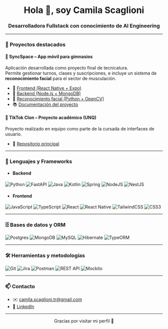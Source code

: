 <h1 align="center">Hola 👋, soy Camila Scaglioni</h1>
<h3 align="center">Desarrolladora Fullstack con conocimiento de AI Engineering</h3>

---


### 🚀 Proyectos destacados

#### 🔹 SyncSpace – App móvil para gimnasios

Aplicación desarrollada como proyecto final de tecnicatura.  
Permite gestionar turnos, clases y suscripciones, e incluye un sistema de **reconocimiento facial** para el sector de musculación.

- 📱 [Frontend (React Native + Expo)](https://github.com/ariel1105/TIP_GYM_Frontend)
- 🧠 [Backend (Node.js + MongoDB)](https://github.com/ariel1105/TIP_GYM_Backend)
- 🤖 [Reconocimiento facial (Python + OpenCV)](https://github.com/scamipia/login-facial-tip)
- 📚 [Documentación del proyecto](https://github.com/ariel1105/TIP_GYM_Documentacion)

#### 🔹 TikTok Clon – Proyecto académico (UNQ)

Proyecto realizado en equipo como parte de la cursada de interfaces de usuario.

- 🎥 [Repositorio principal](https://github.com/unq-ui/2024s1-Grupo06)

---

### 🧰 Lenguajes y Frameworks

  - #### Backend
  ![Python](https://img.shields.io/badge/python-3670A0?style=for-the-badge&logo=python&logoColor=ffdd54)
  ![FastAPI](https://img.shields.io/badge/fastapi-009688?style=for-the-badge&logo=fastapi&logoColor=white)
  ![Java](https://img.shields.io/badge/java-%23ED8B00.svg?style=for-the-badge&logo=openjdk&logoColor=white)
  ![Kotlin](https://img.shields.io/badge/kotlin-%237F52FF.svg?style=for-the-badge&logo=kotlin&logoColor=white)
  ![Spring](https://img.shields.io/badge/spring-%236DB33F.svg?style=for-the-badge&logo=spring&logoColor=white)
  ![NodeJS](https://img.shields.io/badge/node.js-6DA55F?style=for-the-badge&logo=node.js&logoColor=white)
  ![NestJS](https://img.shields.io/badge/nestjs-%23E0234E.svg?style=for-the-badge&logo=nestjs&logoColor=white)

  - #### Frontend
  ![JavaScript](https://img.shields.io/badge/javascript-%23323330.svg?style=for-the-badge&logo=javascript&logoColor=%23F7DF1E)
  ![TypeScript](https://img.shields.io/badge/typescript-%23007ACC.svg?style=for-the-badge&logo=typescript&logoColor=white)
  ![React](https://img.shields.io/badge/react-%2320232a.svg?style=for-the-badge&logo=react&logoColor=%2361DAFB)
  ![React Native](https://img.shields.io/badge/react_native-%2320232a.svg?style=for-the-badge&logo=react&logoColor=%2361DAFB)
  ![TailwindCSS](https://img.shields.io/badge/tailwindcss-%2338B2AC.svg?style=for-the-badge&logo=tailwind-css&logoColor=white)
  ![CSS3](https://img.shields.io/badge/css3-%231572B6.svg?style=for-the-badge&logo=css3&logoColor=white)

---

### 🗄️ Bases de datos y ORM
![Postgres](https://img.shields.io/badge/postgres-%23316192.svg?style=for-the-badge&logo=postgresql&logoColor=white)
![MongoDB](https://img.shields.io/badge/MongoDB-%234ea94b.svg?style=for-the-badge&logo=mongodb&logoColor=white)
![MySQL](https://img.shields.io/badge/mysql-4479A1.svg?style=for-the-badge&logo=mysql&logoColor=white)
![Hibernate](https://img.shields.io/badge/Hibernate-59666C?style=for-the-badge&logo=Hibernate&logoColor=white)
![TypeORM](https://img.shields.io/badge/TypeORM-FE0803.svg?style=for-the-badge&logo=typeorm&logoColor=white)

---

### 🛠️ Herramientas y metodologías

![Git](https://img.shields.io/badge/git-%23F05033.svg?style=for-the-badge&logo=git&logoColor=white)
![Jira](https://img.shields.io/badge/jira-%230A0FFF.svg?style=for-the-badge&logo=jira&logoColor=white)
![Postman](https://img.shields.io/badge/Postman-FF6C37?style=for-the-badge&logo=postman&logoColor=white)
![REST API](https://img.shields.io/badge/REST%20API-009688?style=for-the-badge&logo=rest&logoColor=white)
![Mockito](https://img.shields.io/badge/mockito-25A162?style=for-the-badge&logo=java&logoColor=white)

---

### 📫 Contacto

- ✉️ camila.scaglioni.tr@gmail.com  
- 💼 [LinkedIn](www.linkedin.com/in/camila-scaglioni-0218b11bb)

---

<p align="center">
  Gracias por visitar mi perfil 🙌  
</p>
